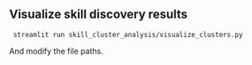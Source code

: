 


## Visualize skill discovery results

``` shell
 streamlit run skill_cluster_analysis/visualize_clusters.py
```

And modify the file paths.
